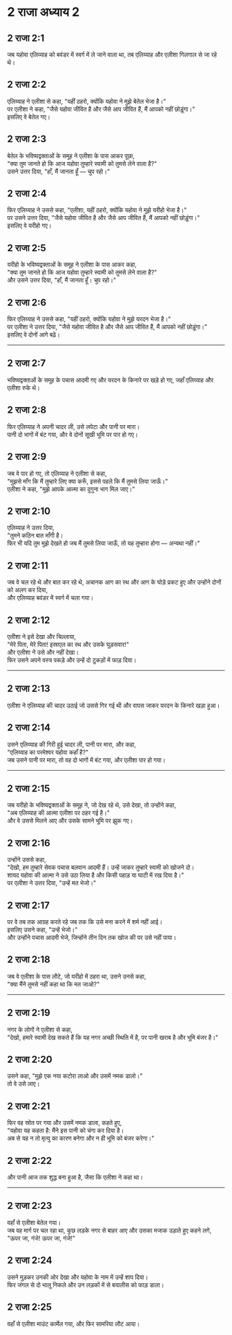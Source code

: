# 2 राजा अध्याय 2

## 2 राजा 2:1

जब यहोवा एलिय्याह को बवंडर में स्वर्ग में ले जाने वाला था, तब एलिय्याह और एलीशा गिलगाल से जा रहे थे।

## 2 राजा 2:2

एलिय्याह ने एलीशा से कहा, "यहीं ठहरो, क्योंकि यहोवा ने मुझे बेतेल भेजा है।"  
पर एलीशा ने कहा, "जैसे यहोवा जीवित है और जैसे आप जीवित हैं, मैं आपको नहीं छोड़ूंगा।"  
इसलिए वे बेतेल गए।

## 2 राजा 2:3

बेतेल के भविष्यद्वक्ताओं के समूह ने एलीशा के पास आकर पूछा,  
"क्या तुम जानते हो कि आज यहोवा तुम्हारे स्वामी को तुमसे लेने वाला है?"  
उसने उत्तर दिया, "हाँ, मैं जानता हूँ — चुप रहो।"

## 2 राजा 2:4

फिर एलिय्याह ने उससे कहा, "एलीशा, यहीं ठहरो, क्योंकि यहोवा ने मुझे यरीहो भेजा है।"  
पर उसने उत्तर दिया, "जैसे यहोवा जीवित है और जैसे आप जीवित हैं, मैं आपको नहीं छोड़ूंगा।"  
इसलिए वे यरीहो गए।

## 2 राजा 2:5

यरीहो के भविष्यद्वक्ताओं के समूह ने एलीशा के पास आकर कहा,  
"क्या तुम जानते हो कि आज यहोवा तुम्हारे स्वामी को तुमसे लेने वाला है?"  
और उसने उत्तर दिया, "हाँ, मैं जानता हूँ। चुप रहो।"

## 2 राजा 2:6

फिर एलिय्याह ने उससे कहा, "यहीं ठहरो, क्योंकि यहोवा ने मुझे यरदन भेजा है।"  
पर एलीशा ने उत्तर दिया, "जैसे यहोवा जीवित है और जैसे आप जीवित हैं, मैं आपको नहीं छोड़ूंगा।"  
इसलिए वे दोनों आगे बढ़े।

---

## 2 राजा 2:7

भविष्यद्वक्ताओं के समूह के पचास आदमी गए और यरदन के किनारे पर खड़े हो गए, जहाँ एलिय्याह और एलीशा रुके थे।

## 2 राजा 2:8

फिर एलिय्याह ने अपनी चादर ली, उसे लपेटा और पानी पर मारा।  
पानी दो भागों में बंट गया, और वे दोनों सूखी भूमि पर पार हो गए।

## 2 राजा 2:9

जब वे पार हो गए, तो एलिय्याह ने एलीशा से कहा,  
"मुझसे माँग कि मैं तुम्हारे लिए क्या करूँ, इससे पहले कि मैं तुमसे लिया जाऊँ।"  
एलीशा ने कहा, "मुझे आपके आत्मा का दुगुना भाग मिल जाए।"

## 2 राजा 2:10

एलिय्याह ने उत्तर दिया,  
"तुमने कठिन बात माँगी है।  
फिर भी यदि तुम मुझे देखते हो जब मैं तुमसे लिया जाऊँ, तो यह तुम्हारा होगा — अन्यथा नहीं।"

## 2 राजा 2:11

जब वे चल रहे थे और बात कर रहे थे, अचानक आग का रथ और आग के घोड़े प्रकट हुए और उन्होंने दोनों को अलग कर दिया,  
और एलिय्याह बवंडर में स्वर्ग में चला गया।

## 2 राजा 2:12

एलीशा ने इसे देखा और चिल्लाया,  
"मेरे पिता, मेरे पिता! इस्राएल का रथ और उसके घुड़सवार!"  
और एलीशा ने उसे और नहीं देखा।  
फिर उसने अपने वस्त्र पकड़े और उन्हें दो टुकड़ों में फाड़ दिया।

---

## 2 राजा 2:13

एलीशा ने एलिय्याह की चादर उठाई जो उससे गिर गई थी और वापस जाकर यरदन के किनारे खड़ा हुआ।

## 2 राजा 2:14

उसने एलिय्याह की गिरी हुई चादर ली, पानी पर मारा, और कहा,  
"एलिय्याह का परमेश्वर यहोवा कहाँ है?"  
जब उसने पानी पर मारा, तो वह दो भागों में बंट गया, और एलीशा पार हो गया।

---

## 2 राजा 2:15

जब यरीहो के भविष्यद्वक्ताओं के समूह ने, जो देख रहे थे, उसे देखा, तो उन्होंने कहा,  
"अब एलिय्याह की आत्मा एलीशा पर ठहर गई है।"  
और वे उससे मिलने आए और उसके सामने भूमि पर झुक गए।

## 2 राजा 2:16

उन्होंने उससे कहा,  
"देखो, हम तुम्हारे सेवक पचास बलवान आदमी हैं। उन्हें जाकर तुम्हारे स्वामी को खोजने दो।  
शायद यहोवा की आत्मा ने उसे उठा लिया है और किसी पहाड़ या घाटी में रख दिया है।"  
पर एलीशा ने उत्तर दिया, "उन्हें मत भेजो।"

## 2 राजा 2:17

पर वे तब तक आग्रह करते रहे जब तक कि उसे मना करने में शर्म नहीं आई।  
इसलिए उसने कहा, "उन्हें भेजो।"  
और उन्होंने पचास आदमी भेजे, जिन्होंने तीन दिन तक खोज की पर उसे नहीं पाया।

## 2 राजा 2:18

जब वे एलीशा के पास लौटे, जो यरीहो में ठहरा था, उसने उनसे कहा,  
"क्या मैंने तुमसे नहीं कहा था कि मत जाओ?"

---

## 2 राजा 2:19

नगर के लोगों ने एलीशा से कहा,  
"देखो, हमारे स्वामी देख सकते हैं कि यह नगर अच्छी स्थिति में है, पर पानी खराब है और भूमि बंजर है।"

## 2 राजा 2:20

उसने कहा, "मुझे एक नया कटोरा लाओ और उसमें नमक डालो।"  
तो वे उसे लाए।

## 2 राजा 2:21

फिर वह स्रोत पर गया और उसमें नमक डाला, कहते हुए,  
"यहोवा यह कहता है: मैंने इस पानी को चंगा कर दिया है।  
अब से यह न तो मृत्यु का कारण बनेगा और न ही भूमि को बंजर करेगा।"

## 2 राजा 2:22

और पानी आज तक शुद्ध बना हुआ है, जैसा कि एलीशा ने कहा था।

---

## 2 राजा 2:23

वहाँ से एलीशा बेतेल गया।  
जब वह मार्ग पर चल रहा था, कुछ लड़के नगर से बाहर आए और उसका मजाक उड़ाते हुए कहने लगे,  
"ऊपर जा, गंजे! ऊपर जा, गंजे!"

## 2 राजा 2:24

उसने मुड़कर उनकी ओर देखा और यहोवा के नाम में उन्हें शाप दिया।  
फिर जंगल से दो भालू निकले और उन लड़कों में से बयालीस को फाड़ डाला।

## 2 राजा 2:25

वहाँ से एलीशा माउंट कार्मेल गया, और फिर सामरिया लौट आया।
